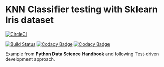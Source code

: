 # KNN Classifier testing with Sklearn Iris dataset

[![CircleCI](https://circleci.com/gh/marreA/iris-classifier/tree/master.svg?style=svg)](https://circleci.com/gh/marreA/iris-classifier/tree/master)

[![Build Status](https://travis-ci.org/marreA/iris-classifier.svg?branch=master)](https://travis-ci.org/marreA/iris-classifier)
[![Codacy Badge](https://api.codacy.com/project/badge/Coverage/21d888c88df14ee4a9102e155376e75b)](https://www.codacy.com/app/marreA/iris-classifier?utm_source=github.com&utm_medium=referral&utm_content=marreA/iris-classifier&utm_campaign=Badge_Coverage)
[![Codacy Badge](https://api.codacy.com/project/badge/Grade/ddc3fd931a664a9eb211ec7d21ae6949)](https://app.codacy.com/app/marreA/iris-classifier?utm_source=github.com&utm_medium=referral&utm_content=marreA/iris-classifier&utm_campaign=Badge_Grade_Dashboard)

Example from **Python Data Science Handbook** and following Test-driven development approach.

